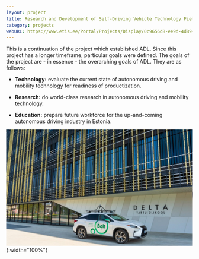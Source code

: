 ```yaml
---
layout: project
title: Research and Development of Self-Driving Vehicle Technology Field
category: projects
webURL: https://www.etis.ee/Portal/Projects/Display/0c9656d8-ee9d-4d89-a5ae-66f8379ff0e9?lang=ENG
---
```


This is a continuation of the project which established ADL. Since this project has a longer timeframe, particular goals were defined. The goals of the project are - in essence - the overarching goals of ADL. They are as follows:

* **Technology:** evaluate the current state of autonomous driving and mobility technology for readiness of productization.

* **Research:** do world-class research in autonomous driving and mobility technology.

* **Education:** prepare future workforce for the up-and-coming autonomous driving industry in Estonia.

![Bolt car in front of Delta](/images/projects/bolt2.jpg){:width="100%"}

